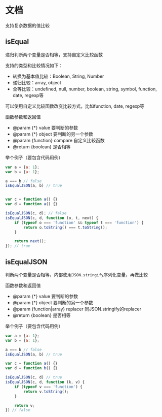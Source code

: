 # 文档
支持复杂数据的值比较

## isEqual
递归判断两个变量是否相等，支持自定义比较函数

支持的类型和比较情况如下：

- 转换为基本值比较：Boolean, String, Number
- 递归比较：array, object
- 全等比较：undefined, null, number, boolean, string, symbol, function, date, regexp等

可以使用自定义比较函数改变比较方式，比如function, date, regexp等

函数参数和返回值

- @param {*} value 要判断的参数
- @param {*} object 要判断的另一个参数
- @param {function} compare 自定义比较函数
- @return {boolean} 是否相等

举个例子（要包含代码用例）

```js
var a = {a: 1};
var b = {a: 1};

a === b // false
isEqualJSON(a, b) // true


var c = function a() {}
var d = function a() {}

isEqualJSON(c, d); // false
isEqualJSON(c, d, function (o, t, next) {
    if (typeof o === 'function' && typeof t === 'function') {
        return o.toString() === t.toString();
    }

    return next(); 
}); // true
```

## isEqualJSON
判断两个变量是否相等，内部使用`JSON.stringify`序列化变量，再做比较

函数参数和返回值

- @param {*} value 要判断的参数
- @param {*} object 要判断的另一个参数
- @param {function|array} replacer 同JSON.stringify的replacer
- @return {boolean} 是否相等

举个例子（要包含代码用例）

```js
var a = {a: 1};
var b = {a: 1};

a === b // false
isEqualJSON(a, b) // true

var c = function a() {}
var d = function b() {}

isEqualJSON(c, d) // true
isEqualJSON(c, d, function (k, v) {
    if (typeof v === 'function') {
        return v.toString();
    }

    return v;
}) // false
```
